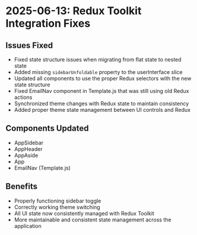 # 2025-06-13: Redux Toolkit Integration Fixes

## Issues Fixed

* Fixed state structure issues when migrating from flat state to nested state
* Added missing `sidebarUnfoldable` property to the userInterface slice
* Updated all components to use the proper Redux selectors with the new state structure
* Fixed EmailNav component in Template.js that was still using old Redux actions
* Synchronized theme changes with Redux state to maintain consistency
* Added proper theme state management between UI controls and Redux

## Components Updated

* AppSidebar
* AppHeader
* AppAside
* App
* EmailNav (Template.js)

## Benefits

* Properly functioning sidebar toggle
* Correctly working theme switching
* All UI state now consistently managed with Redux Toolkit
* More maintainable and consistent state management across the application 